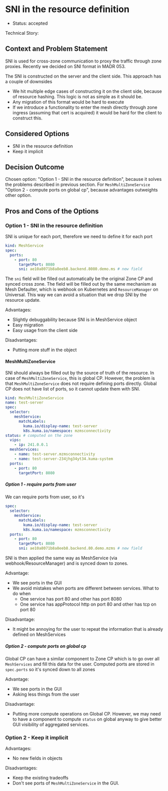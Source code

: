 # SNI in the resource definition

* Status: accepted

Technical Story: 

## Context and Problem Statement

SNI is used for cross-zone communication to proxy the traffic through zone proxies.
Recently we decided on SNI format in MADR 053.

The SNI is constructed on the server and the client side. This approach has a couple of downsides
* We hit multiple edge cases of constructing it on the client side, because of resource hashing.
  This logic is not as simple as it should be.
* Any migration of this format would be hard to execute
* If we introduce a functionality to enter the mesh directly through zone ingress (assuming that cert is acquired) it would be hard for the client to construct this.

## Considered Options

* SNI in the resource definition
* Keep it implicit

## Decision Outcome

Chosen option: "Option 1 - SNI in the resource definition", because it solves the problems described in previous section.
For `MeshMultiZoneService` "Option 2 - compute ports on global cp", because advantages outweights other option.

## Pros and Cons of the Options

### Option 1 - SNI in the resource definition

SNI is unique for each port, therefore we need to define it for each port

```yaml
kind: MeshService
spec:
  ports:
    - port: 80
      targetPort: 8080
      sni: ae10a8071b8a8eeb8.backend.8080.demo.ms # new field
```

The `sni` field will be filled out automatically be the original Zone CP and synced cross zone.
The field will be filled out by the same mechanism as Mesh Defaulter, which is webhook on Kubernetes and `ResourceManager` on Universal.
This way we can avoid a situation that we drop SNI by the resource update.

Advantages:
* Slightly debuggability because SNI is in MeshService object
* Easy migration
* Easy usage from the client side

Disadvantages:
* Putting more stuff in the object

#### MeshMultiZoneService

SNI should always be filled out by the source of truth of the resource.
In case of `MeshMultiZoneService`, this is global CP.
However, the problem is that `MeshMultiZoneService` does not require defining ports directly.
Global CP does not have list of ports, so it cannot update them with SNI.

```yaml
kind: MeshMultiZoneService
name: test-server
spec:
  selector:
    meshService:
      matchLabels:
        kuma.io/display-name: test-server
        k8s.kuma.io/namespace: mzmsconnectivity
status: # computed on the zone
  vips:
    - ip: 241.0.0.1
  meshServices:
    - name: test-server.mzmsconnectivity
    - name: test-server-234jhg34yt34.kuma-system
  ports:
    - port: 80
      targetPort: 8080
```

##### Option 1 - require ports from user

We can require ports from user, so it's

```yaml
spec:
  selector:
    meshService:
      matchLabels:
        kuma.io/display-name: test-server
        k8s.kuma.io/namespace: mzmsconnectivity
  ports:
    - port: 80
      targetPort: 8080
      sni: ae10a8071b8a8eeb8.backend.80.demo.mzms # new field
```

SNI is then applied the same way as MeshService (via webhook/ResourceManager) and is synced down to zones.

Advantage:
* We see ports in the GUI
* We avoid mistakes when ports are different between services. What to do when
  * One service has port 80 and other has port 8080
  * One service has appProtocol http on port 80 and other has tcp on port 80

Disadvantage:
* It might be annoying for the user to repeat the information that is already defined on MeshServices

##### Option 2 - compute ports on global cp

Global CP can have a similar component to Zone CP which is to go over all `MeshServices` and fill this data for the user.
Computed ports are stored in `spec.ports` so it's synced down to all zones

Advantage:
* We see ports in the GUI
* Asking less things from the user

Disadvantage:
* Putting more compute operations on Global CP.
  However, we may need to have a component to compute `status` on global anyway to give better GUI visibility of aggregated services. 

### Option 2 - Keep it implicit

Advantages:
* No new fields in objects

Disadvantages:
* Keep the existing tradeoffs
* Don't see ports of `MeshMultiZoneService` in the GUI.
